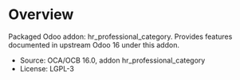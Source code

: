 # Overview

Packaged Odoo addon: hr_professional_category. Provides features documented in upstream Odoo 16 under this addon.

- Source: OCA/OCB 16.0, addon hr_professional_category
- License: LGPL-3
